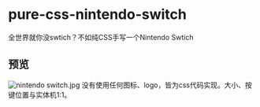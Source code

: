 # pure-css-nintendo-switch
全世界就你没swtich？不如纯CSS手写一个Nintendo Swtich

## 预览
![nintendo switch.jpg](https://ae02.alicdn.com/kf/H683fff946dae46c0b4be624f2d908eff6.png)
没有使用任何图标、logo，皆为css代码实现。大小、按键位置与实体机1:1。
